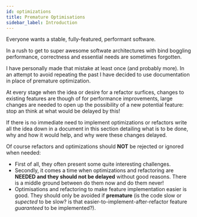 ```yaml
---
id: optimizations
title: Premature Optimisations
sidebar_label: Introduction
---
```


Everyone wants a stable, fully-featured, performant software.

In a rush to get to super awesome softwate architectures with bind boggling performance,
correctness and essential needs are sometimes forgotten.

I have personally made that mistake at least once (and probably more).
In an attempt to avoid repeating the past I have decided to use documentation in place of
premature optimization.

At every stage when the idea or desire for a refactor surfices, changes to existing features
are though of for performance improvements, large changes are needed to open up the possibility
of a new potential feature: stop an think at what would be delayed by this!

If there is no immediate need to implement optimizations or refactors write all the idea down
in a document in this section detailing what is to be done, why and how it would help,
and why were these changes delayed.

Of course refactors and optimizations should **NOT** be rejected or ignored when needed:

  * First of all, they often present some quite interesting challenges.
  * Secondly, it comes a time when optimizations and refactoring are **NEEDED and they should
    not be delayed** without good reasons.
    There is a middle ground between do them now and do them never!
  * Optimisations and refactoring to make feature implementation easier is good.
    They should only be avoided if **premature** (is the code slow or *supected* to be slow?
    is that easier-to-implement-after-refactor feature *guaranteed* to be implemented?).
